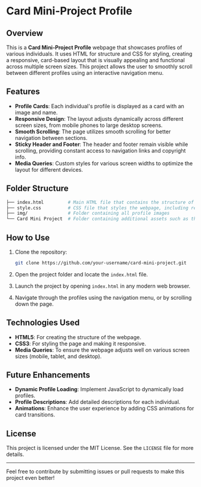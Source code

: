 # Card Mini-Project Profile

## Overview

This is a **Card Mini-Project Profile** webpage that showcases profiles of various individuals. It uses HTML for structure and CSS for styling, creating a responsive, card-based layout that is visually appealing and functional across multiple screen sizes. This project allows the user to smoothly scroll between different profiles using an interactive navigation menu.

## Features

- **Profile Cards**: Each individual's profile is displayed as a card with an image and name.
- **Responsive Design**: The layout adjusts dynamically across different screen sizes, from mobile phones to large desktop screens.
- **Smooth Scrolling**: The page utilizes smooth scrolling for better navigation between sections.
- **Sticky Header and Footer**: The header and footer remain visible while scrolling, providing constant access to navigation links and copyright info.
- **Media Queries**: Custom styles for various screen widths to optimize the layout for different devices.

## Folder Structure

```bash
├── index.html         # Main HTML file that contains the structure of the webpage
├── style.css          # CSS file that styles the webpage, including responsive design
├── img/               # Folder containing all profile images
└── Card Mini Project  # Folder containing additional assets such as the favicon image
```

## How to Use

1. Clone the repository:

    ```bash
    git clone https://github.com/your-username/card-mini-project.git
    ```

2. Open the project folder and locate the `index.html` file.

3. Launch the project by opening `index.html` in any modern web browser.

4. Navigate through the profiles using the navigation menu, or by scrolling down the page.

## Technologies Used

- **HTML5**: For creating the structure of the webpage.
- **CSS3**: For styling the page and making it responsive.
- **Media Queries**: To ensure the webpage adjusts well on various screen sizes (mobile, tablet, and desktop).

## Future Enhancements

- **Dynamic Profile Loading**: Implement JavaScript to dynamically load profiles.
- **Profile Descriptions**: Add detailed descriptions for each individual.
- **Animations**: Enhance the user experience by adding CSS animations for card transitions.

## License

This project is licensed under the MIT License. See the `LICENSE` file for more details.

---

Feel free to contribute by submitting issues or pull requests to make this project even better!

